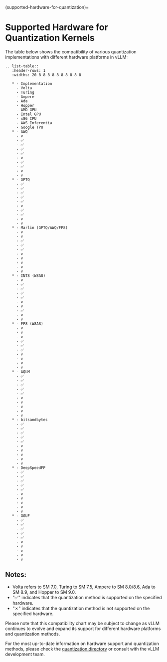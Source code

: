 (supported-hardware-for-quantization)=

# Supported Hardware for Quantization Kernels

The table below shows the compatibility of various quantization implementations with different hardware platforms in vLLM:

```{eval-rst}
.. list-table::
   :header-rows: 1
   :widths: 20 8 8 8 8 8 8 8 8 8 8

   * - Implementation
     - Volta
     - Turing
     - Ampere
     - Ada
     - Hopper
     - AMD GPU
     - Intel GPU
     - x86 CPU
     - AWS Inferentia
     - Google TPU
   * - AWQ
     - ✗
     - ✅︎
     - ✅︎
     - ✅︎
     - ✅︎
     - ✗
     - ✅︎
     - ✅︎
     - ✗
     - ✗
   * - GPTQ
     - ✅︎
     - ✅︎
     - ✅︎
     - ✅︎
     - ✅︎
     - ✗
     - ✅︎
     - ✅︎
     - ✗
     - ✗
   * - Marlin (GPTQ/AWQ/FP8)
     - ✗
     - ✗
     - ✅︎
     - ✅︎
     - ✅︎
     - ✗
     - ✗
     - ✗
     - ✗
     - ✗
   * - INT8 (W8A8)
     - ✗
     - ✅︎
     - ✅︎
     - ✅︎
     - ✅︎
     - ✗
     - ✗
     - ✅︎
     - ✗
     - ✗
   * - FP8 (W8A8)
     - ✗
     - ✗
     - ✗
     - ✅︎
     - ✅︎
     - ✅︎
     - ✗
     - ✗
     - ✗
     - ✗
   * - AQLM
     - ✅︎
     - ✅︎
     - ✅︎
     - ✅︎
     - ✅︎
     - ✗
     - ✗
     - ✗
     - ✗
     - ✗
   * - bitsandbytes
     - ✅︎
     - ✅︎
     - ✅︎
     - ✅︎
     - ✅︎
     - ✗
     - ✗
     - ✗
     - ✗
     - ✗
   * - DeepSpeedFP
     - ✅︎
     - ✅︎
     - ✅︎
     - ✅︎
     - ✅︎
     - ✗
     - ✗
     - ✗
     - ✗
     - ✗
   * - GGUF
     - ✅︎
     - ✅︎
     - ✅︎
     - ✅︎
     - ✅︎
     - ✗
     - ✗
     - ✗
     - ✗
     - ✗
```

## Notes:

- Volta refers to SM 7.0, Turing to SM 7.5, Ampere to SM 8.0/8.6, Ada to SM 8.9, and Hopper to SM 9.0.
- "✅︎" indicates that the quantization method is supported on the specified hardware.
- "✗" indicates that the quantization method is not supported on the specified hardware.

Please note that this compatibility chart may be subject to change as vLLM continues to evolve and expand its support for different hardware platforms and quantization methods.

For the most up-to-date information on hardware support and quantization methods, please check the [quantization directory](https://github.com/vllm-project/vllm/tree/main/vllm/model_executor/layers/quantization) or consult with the vLLM development team.
